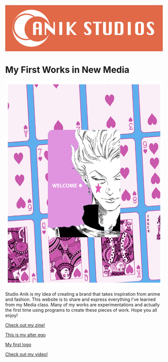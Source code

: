 
<html>
<body>

   <img src="logo 2.1.jpg">
   
   
   
   
   <h1> <b>My First Works in New Media</b> </h1>  
      <img src="02 zine 1.jpg">
      <p>Studio Anik is my idea of creating a brand that takes inspiration from anime and fashion. This website is to share and express everything I've learned from my Media class. Many of my works are experimentations and actually the first time using programs to create these pieces of work. Hope you all enjoy!</p>
    
   
   <p><a href="https://issuu.com/anik94/docs/studio_anik_zine">Check out my zine!</a></p>
   <p><a href="https://ibb.co/VWZpdHz">This is my alter ego</a></p>
   <p><a href="https://ibb.co/89Cb1Zq">My first logo</a></p>
   <p><a href="https://www.youtube.com/watch?v=dHFNYpAntnQ&feature=youtu.be">Check out my video!</a></p>
        
    
    
    
    
    
  
    
  </body>







 </html>

